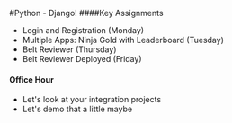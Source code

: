 #Python - Django!
####Key Assignments
- Login and Registration (Monday)
- Multiple Apps: Ninja Gold with Leaderboard (Tuesday)
- Belt Reviewer (Thursday)
- Belt Reviewer Deployed (Friday)

#### Office Hour
- Let's look at your integration projects
- Let's demo that a little maybe
